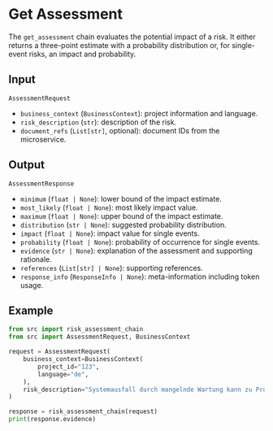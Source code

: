 # Get Assessment

The `get_assessment` chain evaluates the potential impact of a risk. It either returns a three-point estimate with a probability distribution or, for single-event risks, an impact and probability.

## Input

`AssessmentRequest`
- `business_context` (`BusinessContext`): project information and language.
- `risk_description` (`str`): description of the risk.
- `document_refs` (`List[str]`, optional): document IDs from the microservice.

## Output

`AssessmentResponse`
- `minimum` (`float | None`): lower bound of the impact estimate.
- `most_likely` (`float | None`): most likely impact value.
- `maximum` (`float | None`): upper bound of the impact estimate.
- `distribution` (`str | None`): suggested probability distribution.
- `impact` (`float | None`): impact value for single events.
- `probability` (`float | None`): probability of occurrence for single events.
- `evidence` (`str | None`): explanation of the assessment and supporting rationale.
- `references` (`List[str] | None`): supporting references.
- `response_info` (`ResponseInfo | None`): meta-information including token usage.

## Example

```python
from src import risk_assessment_chain
from src import AssessmentRequest, BusinessContext

request = AssessmentRequest(
    business_context=BusinessContext(
        project_id="123",
        language="de",
    ),
    risk_description="Systemausfall durch mangelnde Wartung kann zu Produktionsstopps führen.",
)

response = risk_assessment_chain(request)
print(response.evidence)
```
